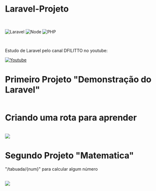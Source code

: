 # Laravel-Projeto
<br>

![Laravel](https://img.shields.io/badge/Laravel-FF2D20?style=for-the-badge&logo=laravel&logoColor=white)
![Node](https://img.shields.io/badge/Node.js-43853D?style=for-the-badge&logo=node.js&logoColor=white)
![PHP](https://img.shields.io/badge/PHP-777BB4?style=for-the-badge&logo=php&logoColor=white)

<br>

Estudo de Laravel pelo canal DFILITTO no youtube:

[![Youtube](https://img.shields.io/badge/YouTube-FF0000?style=for-the-badge&logo=youtube&logoColor=white)](https://www.youtube.com/watch?v=z1kkWw2hptI&list=PLfvOpw8k80Wph98P15-_Gkc7uMaUgYY2D)

# Primeiro Projeto "Demonstração do Laravel"
 <img src="">
<br>

 # Criando uma rota para aprender
 <br>
  <img src="https://user-images.githubusercontent.com/60629168/157443212-2a1a9fe0-833a-441d-bd5e-e1a356a1e0b9.png">

# Segundo Projeto "Matematica"
 "/tabuada/{num}" para calcular algum número 
  
  <br>
<img src="https://user-images.githubusercontent.com/60629168/157442942-f821a59d-57bc-4d3a-bea8-d3c85c3ebd28.png">

